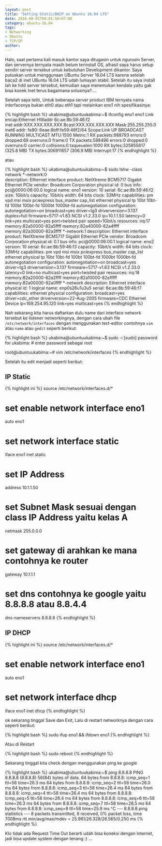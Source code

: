 ```yaml
---
layout: post
title: "Setting Static/DHCP on Ubuntu 16.04 LTS"
date: 2016-08-01T09:01:56+07:00
category: ubuntu-16.04
tags: 
- Networking
- Ubuntu
- TCP/IP
author:
---
```


Halo, saat pertama kali masuk kantor saya ditugasin untuk ngurusin Server, 
dan servernya ternyata masih belum terinstall OS, alhasil saya harus setup sendiri server tersebut
untuk kebutuhan Development dikantor. Saya putuskan untuk menggunaan UBuntu Server 16.04 LTS karena setelah baca2 di inet
UBuntu 16.04 LTS udah lumayan stabil. Setelah itu saya install lah ke hdd server tersebut, kemudian
saya menemukan kendala yaitu gak bisa konek Inet terus bagaimana solusinya?....

<!--more-->

Setelah saya teliti, Untuk beberapa server product IBM ternyata nama interfacenya bukan eth0 atau eth1 tapi melainkan eno1 nih 
spesifikasinya:

{% highlight bash %}
ukabima@ubuntuukabima:~$ ifconfig eno1
eno1      Link encap:Ethernet  HWaddr 6c:ae:8b:59:46:f2  
          inet addr:XXX.XXX.XXX.XXX  Bcast:XXX.XXX.XXX.XXX  Mask:255.255.255.0
          inet6 addr: fe80::6eae:8bff:fe59:46f2/64 Scope:Link
          UP BROADCAST RUNNING MULTICAST  MTU:1500  Metric:1
          RX packets:988793 errors:0 dropped:69 overruns:0 frame:0
          TX packets:588496 errors:0 dropped:0 overruns:0 carrier:0
          collisions:0 txqueuelen:1000 
          RX bytes:325855817 (325.8 MB)  TX bytes:306911657 (306.9 MB)
          Interrupt:17 
{% endhighlight %}

atau 

{% highlight bash %}
ukabima@ubuntuukabima:~$ sudo lshw -class network
*-network:0             
       description: Ethernet interface
       product: NetXtreme BCM5717 Gigabit Ethernet PCIe
       vendor: Broadcom Corporation
       physical id: 0
       bus info: pci@0000:06:00.0
       logical name: eno1
       version: 10
       serial: 6c:ae:8b:59:46:f2
       size: 1Gbit/s
       capacity: 1Gbit/s
       width: 64 bits
       clock: 33MHz
       capabilities: pm vpd msi msix pciexpress bus_master cap_list ethernet physical tp 10bt 10bt-fd 100bt 100bt-fd 1000bt 1000bt-fd autonegotiation
       configuration: autonegotiation=on broadcast=yes driver=tg3 driverversion=3.137 duplex=full firmware=5717-v1.63 NCSI v1.2.33.0 ip=10.1.1.50 latency=0 link=yes multicast=yes port=twisted pair speed=1Gbit/s
       resources: irq:17 memory:82a50000-82a5ffff memory:82a40000-82a4ffff memory:82a30000-82a3ffff
  *-network:1
       description: Ethernet interface
       product: NetXtreme BCM5717 Gigabit Ethernet PCIe
       vendor: Broadcom Corporation
       physical id: 0.1
       bus info: pci@0000:06:00.1
       logical name: eno2
       version: 10
       serial: 6c:ae:8b:59:46:f3
       capacity: 1Gbit/s
       width: 64 bits
       clock: 33MHz
       capabilities: pm vpd msi msix pciexpress bus_master cap_list ethernet physical tp 10bt 10bt-fd 100bt 100bt-fd 1000bt 1000bt-fd autonegotiation
       configuration: autonegotiation=on broadcast=yes driver=tg3 driverversion=3.137 firmware=5717-v1.63 NCSI v1.2.33.0 latency=0 link=no multicast=yes port=twisted pair
       resources: irq:18 memory:82a20000-82a2ffff memory:82a10000-82a1ffff memory:82a00000-82a0ffff
  *-network
       description: Ethernet interface
       physical id: 1
       logical name: enp0s26u1u3u5
       serial: 6e:ae:8b:59:46:f7
       capabilities: ethernet physical
       configuration: broadcast=yes driver=cdc_ether driverversion=22-Aug-2005 firmware=CDC Ethernet Device ip=169.254.95.120 link=yes multicast=yes
{% endhighlight %}

Nah sekarang kita harus daftarkan dulu name dari interface network tersebut ke listener networkingnya, dengan cara
ubah file `/etc/network/interfaces` dengan menggunakan text-editor contohnya `vim` atau `namo` atau `gedit` seperti berikut:

{% highlight bash %}
ukabima@ubuntuukabima:~$ sudo -i
[sudo] password for ukabima: # enter password sebagai root

root@ubuntuukabima:~# vim /etc/network/interfaces
{% endhighlight %}

Setelah itu edit menjadi seperti berikut:

## IP Static

{% highlight ini %}
source /etc/network/interfaces.d/*

# set enable network interface eno1
auto eno1
# set network interface static
iface eno1 inet static
# set IP Address
address 10.1.1.50
# set Subnet Mask sesuai dengan class IP Address yaitu kelas A
netmask 255.0.0.0
# set gateway di arahkan ke mana contohnya ke router
gateway 10.1.1.1
# set dns contohnya ke google yaitu 8.8.8.8 atau 8.8.4.4
dns-nameservers 8.8.8.8
{% endhighlight %}

## IP DHCP 

{% highlight ini %}
source /etc/network/interfaces.d/*

# set enable network interface eno1
auto eno1
# set network interface dhcp
iface eno1 inet dhcp
{% endhighlight %}

ok sekarang tinggal Save dan Exit, Lalu di restart networknya dengan cara seperti berikut:

{% highlight bash %}
sudo ifup eno1 && ifdown eno1
{% endhighlight %}

Atau di Restart 

{% highlight bash %}
sudo reboot
{% endhighlight %}

Sekarang tinggal kita check dengan menggunakan ping ke google 

{% highlight bash %}
ukabima@ubuntuukabima:~$ ping 8.8.8.8
PING 8.8.8.8 (8.8.8.8) 56(84) bytes of data.
64 bytes from 8.8.8.8: icmp_seq=1 ttl=58 time=26.3 ms
64 bytes from 8.8.8.8: icmp_seq=2 ttl=58 time=26.0 ms
64 bytes from 8.8.8.8: icmp_seq=3 ttl=58 time=26.4 ms
64 bytes from 8.8.8.8: icmp_seq=4 ttl=58 time=26.4 ms
64 bytes from 8.8.8.8: icmp_seq=5 ttl=58 time=26.4 ms
64 bytes from 8.8.8.8: icmp_seq=6 ttl=58 time=26.3 ms
64 bytes from 8.8.8.8: icmp_seq=7 ttl=58 time=26.5 ms
64 bytes from 8.8.8.8: icmp_seq=8 ttl=58 time=25.9 ms
^C
--- 8.8.8.8 ping statistics ---
8 packets transmitted, 8 received, 0% packet loss, time 7008ms
rtt min/avg/max/mdev = 25.961/26.328/26.565/0.250 ms
{% endhighlight %}

Klo tidak ada Request Time Out berarti udah bisa koneksi dengan Internet, jadi bisa update system dengan tenang :) ...
